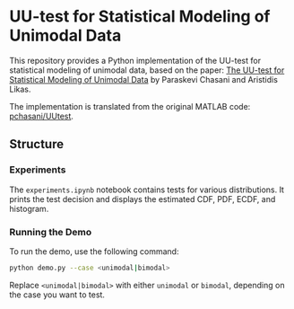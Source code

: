 # UU-test for Statistical Modeling of Unimodal Data

This repository provides a Python implementation of the UU-test for statistical modeling of unimodal data, based on the paper: [The UU-test for Statistical Modeling of Unimodal Data](https://arxiv.org/abs/2008.12537) by Paraskevi Chasani and Aristidis Likas.

The implementation is translated from the original MATLAB code: [pchasani/UUtest](https://github.com/pchasani/UUtest).
## Structure

### Experiments
The `experiments.ipynb` notebook contains tests for various distributions. It prints the test decision and displays the estimated CDF, PDF, ECDF, and histogram.

### Running the Demo

To run the demo, use the following command:

```bash
python demo.py --case <unimodal|bimodal>
```

Replace `<unimodal|bimodal>` with either `unimodal` or `bimodal`, depending on the case you want to test.
